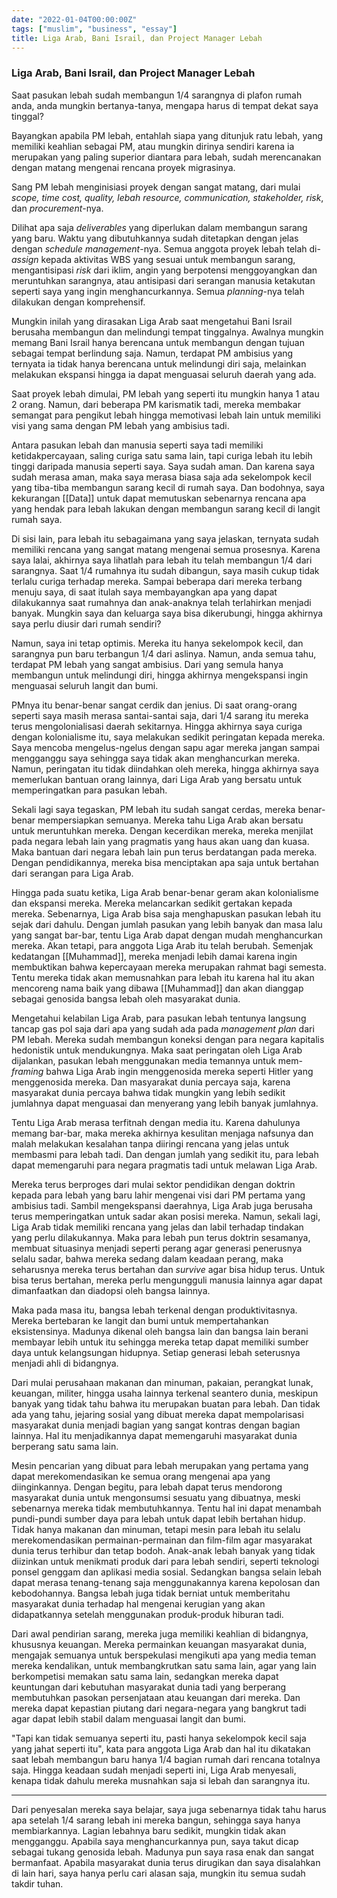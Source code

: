 ```yaml
---
date: "2022-01-04T00:00:00Z"
tags: ["muslim", "business", "essay"]
title: Liga Arab, Bani Israil, dan Project Manager Lebah
---
```


### Liga Arab, Bani Israil, dan Project Manager Lebah

Saat pasukan lebah sudah membangun 1/4 sarangnya di plafon rumah anda, anda mungkin bertanya-tanya, mengapa harus di tempat dekat saya tinggal? 

Bayangkan apabila PM lebah, entahlah siapa yang ditunjuk ratu lebah, yang memiliki keahlian sebagai PM, atau mungkin dirinya sendiri karena ia merupakan yang paling superior diantara para lebah, sudah merencanakan dengan matang mengenai rencana proyek migrasinya. 

Sang PM lebah menginisiasi proyek dengan sangat matang, dari mulai *scope, time cost, quality, lebah resource, communication, stakeholder, risk*, dan *procurement*-nya. 

Dilihat apa saja *deliverables* yang diperlukan dalam membangun sarang yang baru. Waktu yang dibutuhkannya sudah ditetapkan dengan jelas dengan *schedule management*-nya. Semua anggota proyek lebah telah di-*assign* kepada aktivitas WBS yang sesuai untuk membangun sarang, mengantisipasi *risk* dari iklim, angin yang berpotensi menggoyangkan dan meruntuhkan sarangnya, atau antisipasi dari serangan manusia ketakutan seperti saya yang ingin menghancurkannya. Semua *planning*-nya telah dilakukan dengan komprehensif.

Mungkin inilah yang dirasakan Liga Arab saat mengetahui Bani Israil berusaha membangun dan melindungi tempat tinggalnya. Awalnya mungkin memang Bani Israil hanya berencana untuk membangun dengan tujuan sebagai tempat berlindung saja. Namun, terdapat PM ambisius yang ternyata ia tidak hanya berencana untuk melindungi diri saja, melainkan melakukan ekspansi hingga ia dapat menguasai seluruh daerah yang ada.

Saat proyek lebah dimulai, PM lebah yang seperti itu mungkin hanya 1 atau 2 orang. Namun, dari beberapa PM karismatik tadi, mereka membakar semangat para pengikut lebah hingga memotivasi lebah lain untuk memiliki visi yang sama dengan PM lebah yang ambisius tadi. 

Antara pasukan lebah dan manusia seperti saya tadi memiliki ketidakpercayaan, saling curiga satu sama lain, tapi curiga lebah itu lebih tinggi daripada manusia seperti saya. Saya sudah aman. Dan karena saya sudah merasa aman, maka saya merasa biasa saja ada sekelompok kecil yang tiba-tiba membangun sarang kecil di rumah saya. Dan bodohnya, saya kekurangan [[Data]] untuk dapat memutuskan sebenarnya rencana apa yang hendak para lebah lakukan dengan membangun sarang kecil di langit rumah saya. 

Di sisi lain, para lebah itu sebagaimana yang saya jelaskan, ternyata sudah memiliki rencana yang sangat matang mengenai semua prosesnya. Karena saya lalai, akhirnya saya lihatlah para lebah itu telah membangun 1/4 dari sarangnya. Saat 1/4 rumahnya itu sudah dibangun, saya masih cukup tidak terlalu curiga terhadap mereka. Sampai beberapa dari mereka terbang menuju saya, di saat itulah saya membayangkan apa yang dapat dilakukannya saat rumahnya dan anak-anaknya telah terlahirkan menjadi banyak. Mungkin saya dan keluarga saya bisa dikerubungi, hingga akhirnya saya perlu diusir dari rumah sendiri?

Namun, saya ini tetap optimis. Mereka itu hanya sekelompok kecil, dan sarangnya pun baru terbangun 1/4 dari aslinya. Namun, anda semua tahu, terdapat PM lebah yang sangat ambisius. Dari yang semula hanya membangun untuk melindungi diri, hingga akhirnya mengekspansi ingin menguasai seluruh langit dan bumi. 

PMnya itu benar-benar sangat cerdik dan jenius. Di saat orang-orang seperti saya masih merasa santai-santai saja, dari 1/4 sarang itu mereka terus mengolonialisasi daerah sekitarnya. Hingga akhirnya saya curiga dengan kolonialisme itu, saya melakukan sedikit peringatan kepada mereka. Saya mencoba mengelus-ngelus dengan sapu agar mereka jangan sampai mengganggu saya sehingga saya tidak akan menghancurkan mereka. Namun, peringatan itu tidak diindahkan oleh mereka, hingga akhirnya saya memerlukan bantuan orang lainnya, dari Liga Arab yang bersatu untuk memperingatkan para pasukan lebah. 

Sekali lagi saya tegaskan, PM lebah itu sudah sangat cerdas, mereka benar-benar mempersiapkan semuanya. Mereka tahu Liga Arab akan bersatu untuk meruntuhkan mereka. Dengan kecerdikan mereka, mereka menjilat pada negara lebah lain yang pragmatis yang haus akan uang dan kuasa. Maka bantuan dari negara lebah lain pun terus berdatangan pada mereka. Dengan pendidikannya, mereka bisa menciptakan apa saja untuk bertahan dari serangan para Liga Arab. 

Hingga pada suatu ketika, Liga Arab benar-benar geram akan kolonialisme dan ekspansi mereka. Mereka melancarkan sedikit gertakan kepada mereka. Sebenarnya, Liga Arab bisa saja menghapuskan pasukan lebah itu sejak dari dahulu. Dengan jumlah pasukan yang lebih banyak dan masa lalu yang sangat bar-bar, tentu Liga Arab dapat dengan mudah menghancurkan mereka. Akan tetapi, para anggota Liga Arab itu telah berubah. Semenjak kedatangan [[Muhammad]], mereka menjadi lebih damai karena ingin membuktikan bahwa kepercayaan mereka merupakan rahmat bagi semesta. Tentu mereka tidak akan memusnahkan para lebah itu karena hal itu akan mencoreng nama baik yang dibawa [[Muhammad]] dan akan dianggap sebagai genosida bangsa lebah oleh masyarakat dunia. 

Mengetahui kelabilan Liga Arab, para pasukan lebah tentunya langsung tancap gas pol saja dari apa yang sudah ada pada *management plan* dari PM lebah. Mereka sudah membangun koneksi dengan para negara kapitalis hedonistik untuk mendukungnya. Maka saat peringatan oleh Liga Arab dijalankan, pasukan lebah menggunakan media temannya untuk mem-*framing* bahwa Liga Arab ingin menggenosida mereka seperti Hitler yang menggenosida mereka. Dan masyarakat dunia percaya saja, karena masyarakat dunia percaya bahwa tidak mungkin yang lebih sedikit jumlahnya dapat menguasai dan menyerang yang lebih banyak jumlahnya. 

Tentu Liga Arab merasa terfitnah dengan media itu. Karena dahulunya memang bar-bar, maka mereka akhirnya kesulitan menjaga nafsunya dan malah melakukan kesalahan tanpa diiringi rencana yang jelas untuk membasmi para lebah tadi. Dan dengan jumlah yang sedikit itu, para lebah dapat memengaruhi para negara pragmatis tadi untuk melawan Liga Arab. 

Mereka terus berproges dari mulai sektor pendidikan dengan doktrin kepada para lebah yang baru lahir mengenai visi dari PM pertama yang ambisius tadi. Sambil mengekspansi daerahnya, Liga Arab juga berusaha terus memperingatkan untuk sadar akan posisi mereka. Namun, sekali lagi, Liga Arab tidak memiliki rencana yang jelas dan labil terhadap tindakan yang perlu dilakukannya. Maka para lebah pun terus doktrin sesamanya, membuat situasinya menjadi seperti perang agar generasi penerusnya selalu sadar, bahwa mereka sedang dalam keadaan perang, maka seharusnya mereka terus bertahan dan *survive* agar bisa hidup terus. Untuk bisa terus bertahan, mereka perlu mengungguli manusia lainnya agar dapat dimanfaatkan dan diadopsi oleh bangsa lainnya.  

Maka pada masa itu, bangsa lebah terkenal dengan produktivitasnya. Mereka bertebaran ke langit dan bumi untuk mempertahankan eksistensinya. Madunya dikenal oleh bangsa lain dan bangsa lain berani membayar lebih untuk itu sehingga mereka tetap dapat memiliki sumber daya untuk kelangsungan hidupnya. Setiap generasi lebah seterusnya menjadi ahli di bidangnya. 

Dari mulai perusahaan makanan dan minuman, pakaian, perangkat lunak, keuangan, militer, hingga usaha lainnya terkenal seantero dunia, meskipun banyak yang tidak tahu bahwa itu merupakan buatan para lebah. Dan tidak ada yang tahu, jejaring sosial yang dibuat mereka dapat mempolarisasi masyarakat dunia menjadi bagian yang sangat kontras dengan bagian lainnya. Hal itu menjadikannya dapat memengaruhi masyarakat dunia berperang satu sama lain.

Mesin pencarian yang dibuat para lebah merupakan yang pertama yang dapat merekomendasikan ke semua orang mengenai apa yang diinginkannya.  Dengan begitu, para lebah dapat terus mendorong masyarakat dunia untuk mengonsumsi sesuatu yang dibuatnya, meski sebenarnya mereka tidak membutuhkannya. Tentu hal ini dapat menambah pundi-pundi sumber daya para lebah untuk dapat lebih bertahan hidup. Tidak hanya makanan dan minuman, tetapi mesin para lebah itu selalu merekomendasikan permainan-permainan dan film-film agar masyarakat dunia terus terhibur dan tetap bodoh. Anak-anak lebah banyak yang tidak diizinkan untuk menikmati produk dari para lebah sendiri, seperti teknologi ponsel genggam dan aplikasi media sosial. Sedangkan bangsa selain lebah dapat merasa tenang-tenang saja menggunakannya karena kepolosan dan kebodohannya. Bangsa lebah juga tidak berniat untuk memberitahu masyarakat dunia terhadap hal mengenai kerugian yang akan didapatkannya setelah menggunakan produk-produk hiburan tadi.

Dari awal pendirian sarang, mereka juga memiliki keahlian di bidangnya, khususnya keuangan. Mereka permainkan keuangan masyarakat dunia, mengajak semuanya untuk berspekulasi mengikuti apa yang media teman mereka kendalikan, untuk membangkrutkan satu sama lain, agar yang lain berkompetisi memakan satu sama lain, sedangkan mereka dapat keuntungan dari kebutuhan masyarakat dunia tadi yang berperang membutuhkan pasokan persenjataan atau keuangan dari mereka. Dan mereka dapat kepastian piutang dari negara-negara yang bangkrut tadi agar dapat lebih stabil dalam menguasai langit dan bumi. 

"Tapi kan tidak semuanya seperti itu, pasti hanya sekelompok kecil saja yang jahat seperti itu", kata para anggota Liga Arab dan hal itu dikatakan saat lebah membangun baru hanya 1/4 bagian rumah dari rencana totalnya saja. Hingga keadaan sudah menjadi seperti ini, Liga Arab menyesali, kenapa tidak dahulu mereka musnahkan saja si lebah dan sarangnya itu. 

---

Dari penyesalan mereka saya belajar, saya juga sebenarnya tidak tahu harus apa setelah 1/4 sarang lebah ini mereka bangun, sehingga saya hanya membiarkannya. Lagian lebahnya baru sedikit, mungkin tidak akan mengganggu. Apabila saya menghancurkannya pun, saya takut dicap sebagai tukang genosida lebah. Madunya pun saya rasa enak dan sangat bermanfaat. Apabila masyarakat dunia terus dirugikan dan saya disalahkan di lain hari, saya hanya perlu cari alasan saja, mungkin itu semua sudah takdir tuhan.



 



